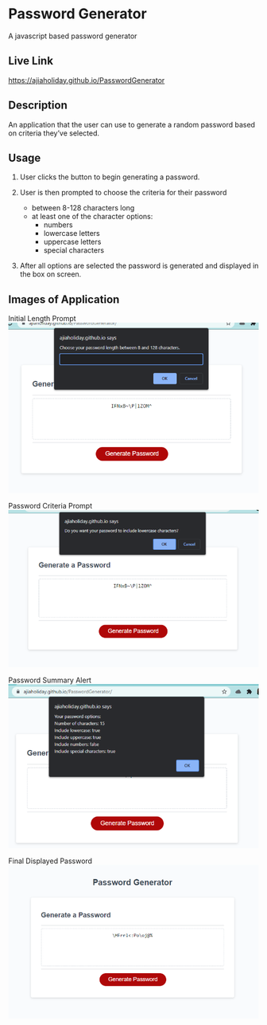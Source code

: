 # Password Generator
A javascript based password generator

## Live Link
https://ajiaholiday.github.io/PasswordGenerator

## Description
An application that the user can use to generate a random password based on criteria they’ve selected.

## Usage
1. User clicks the button to begin generating a password.
2. User is then prompted to choose the criteria for their password
    - between 8-128 characters long
    - at least one of the character options:
        - numbers
        - lowercase letters
        - uppercase letters
        - special characters

3. After all options are selected the password is generated and displayed in the box on screen.

## Images of Application
Initial Length Prompt
![Password Length](images/pass-length.png)

Password Criteria Prompt
![Password Criteria](images/pass-criteria.png)

Password Summary Alert
![Password Summary](images/criteria-summary.png)

Final Displayed Password
![Final Password](images/final-password.png)
